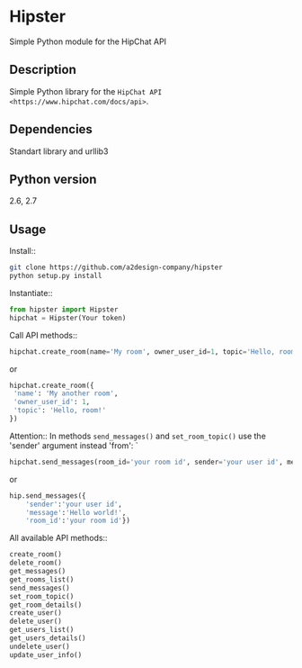 Hipster
=======

Simple Python module for the HipChat API

Description
-----------

Simple Python library for the `HipChat API <https://www.hipchat.com/docs/api>`. 

Dependencies
------------
Standart library and urllib3

Python version
------------
 2.6, 2.7

Usage
-----

Install::

```bash
git clone https://github.com/a2design-company/hipster
python setup.py install
````

Instantiate::
```python
from hipster import Hipster
hipchat = Hipster(Your token)
```

Call API methods::

```python
hipchat.create_room(name='My room', owner_user_id=1, topic='Hello, room!')
```
or

```python
hipchat.create_room({
 'name': 'My another room',
 'owner_user_id': 1,
 'topic': 'Hello, room!'
})
```
Attention:: In methods `send_messages()` and `set_room_topic()` use the 'sender' argument instead 'from': `

```python
hipchat.send_messages(room_id='your room id', sender='your user id', message='Hello, room!')
```
or
```python
hip.send_messages({
    'sender':'your user id', 
    'message':'Hello world!', 
    'room_id':'your room id'})
```

All available API methods::

```python
create_room()
delete_room()
get_messages()
get_rooms_list()
send_messages()
set_room_topic()
get_room_details()
create_user()
delete_user()
get_users_list()
get_users_details()
undelete_user()
update_user_info()




